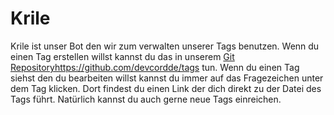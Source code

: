 # Krile

Krile ist unser Bot den wir zum verwalten unserer Tags benutzen.
Wenn du einen Tag erstellen willst kannst du das in unserem [Git Repository](https://github.com/devcordde/tags)https://github.com/devcordde/tags tun.
Wenn du einen Tag siehst den du bearbeiten willst kannst du immer auf das Fragezeichen unter dem Tag klicken. Dort findest du einen Link der dich direkt zu der Datei des Tags führt.
Natürlich kannst du auch gerne neue Tags einreichen.

